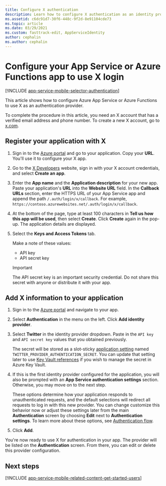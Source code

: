 ```yaml
---
title: Configure X authentication
description: Learn how to configure X authentication as an identity provider for your App Service or Azure Functions app.
ms.assetid: c6dc91d7-30f6-448c-9f2d-8e91104cde73
ms.topic: article
ms.date: 03/29/2021
ms.custom: fasttrack-edit, AppServiceIdentity
author: cephalin
ms.author: cephalin
---
```


# Configure your App Service or Azure Functions app to use X login

[!INCLUDE [app-service-mobile-selector-authentication](../../includes/app-service-mobile-selector-authentication.md)]

This article shows how to configure Azure App Service or Azure Functions to use X as an authentication provider.

To complete the procedure in this article, you need an X account that has a verified email address and phone number. To create a new X account, go to [x.com].

## <a name="register"> </a>Register your application with X

1. Sign in to the [Azure portal] and go to your application. Copy your **URL**. You'll use it to configure your X app.
1. Go to the [X Developers] website, sign in with your X account credentials, and select **Create an app**.
1. Enter the **App name** and the **Application description** for your new app. Paste your application's **URL** into the **Website URL** field. In the **Callback URLs** section, enter the HTTPS URL of your App Service app and append the path `/.auth/login/x/callback`. For example, `https://contoso.azurewebsites.net/.auth/login/x/callback`.
1. At the bottom of the page, type at least 100 characters in **Tell us how this app will be used**, then select **Create**. Click **Create** again in the pop-up. The application details are displayed.
1. Select the **Keys and Access Tokens** tab.

   Make a note of these values:
   - API key
   - API secret key

   > [!IMPORTANT]
   > The API secret key is an important security credential. Do not share this secret with anyone or distribute it with your app.

## <a name="secrets"> </a>Add X information to your application

1. Sign in to the [Azure portal] and navigate to your app.
1. Select **Authentication** in the menu on the left. Click **Add identity provider**.
1. Select **Twitter** in the identity provider dropdown. Paste in the `API key` and `API secret key` values that you obtained previously.

    The secret will be stored as a slot-sticky [application setting](./configure-common.md#configure-app-settings) named `TWITTER_PROVIDER_AUTHENTICATION_SECRET`. You can update that setting later to use [Key Vault references](./app-service-key-vault-references.md) if you wish to manage the secret in Azure Key Vault.

1. If this is the first identity provider configured for the application, you will also be prompted with an **App Service authentication settings** section. Otherwise, you may move on to the next step.
    
    These options determine how your application responds to unauthenticated requests, and the default selections will redirect all requests to log in with this new provider. You can change customize this behavior now or adjust these settings later from the main **Authentication** screen by choosing **Edit** next to **Authentication settings**. To learn more about these options, see [Authentication flow](overview-authentication-authorization.md#authentication-flow).

1. Click **Add**.

You're now ready to use X for authentication in your app. The provider will be listed on the **Authentication** screen. From there, you can edit or delete this provider configuration.

## <a name="related-content"> </a>Next steps

[!INCLUDE [app-service-mobile-related-content-get-started-users](../../includes/app-service-mobile-related-content-get-started-users.md)]

<!-- URLs. -->

[X Developers]: https://go.microsoft.com/fwlink/p/?LinkId=268300
[x.com]: https://go.microsoft.com/fwlink/p/?LinkID=268287
[Azure portal]: https://portal.azure.com/
[xamarin]: ../app-services-mobile-app-xamarin-ios-get-started-users.md
